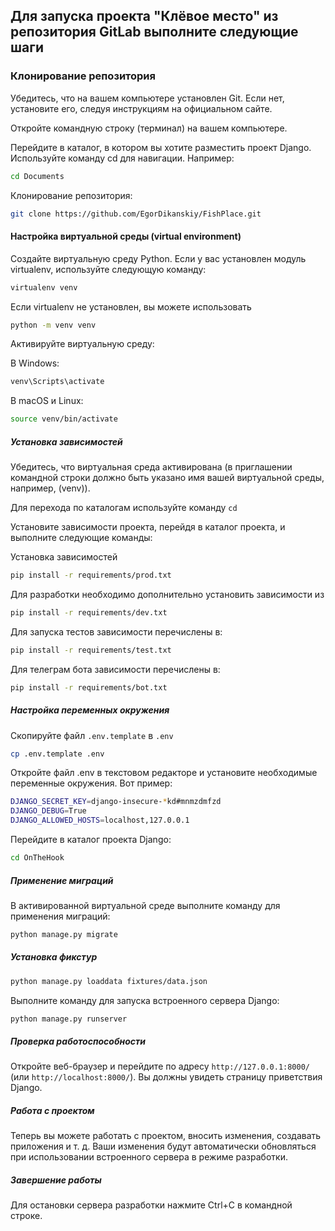 ## Для запуска проекта "Клёвое место" из репозитория GitLab выполните следующие шаги

### Клонирование репозитория

Убедитесь, что на вашем компьютере установлен Git. Если нет, установите его, следуя инструкциям на официальном сайте.

Откройте командную строку (терминал) на вашем компьютере.

Перейдите в каталог, в котором вы хотите разместить проект Django. Используйте команду cd для навигации. Например:

```Bash
cd Documents
```

Клонирование репозитория:

```Bash
git clone https://github.com/EgorDikanskiy/FishPlace.git
```

#### Настройка виртуальной среды (virtual environment)

Создайте виртуальную среду Python. Если у вас установлен модуль virtualenv, используйте следующую команду:

```Bash
virtualenv venv
```

Если virtualenv не установлен, вы можете использовать

```Bash
python -m venv venv
```

Активируйте виртуальную среду:

В Windows:

```Bash
venv\Scripts\activate
```

В macOS и Linux:

```Bash
source venv/bin/activate
```

##### Установка зависимостей

Убедитесь, что виртуальная среда активирована (в приглашении командной строки должно быть указано имя вашей виртуальной
среды, например, (venv)).

Для перехода по каталогам используйте команду ```cd```

Установите зависимости проекта, перейдя в каталог проекта, и выполните следующие команды:

Установка зависимостей

```Bash
pip install -r requirements/prod.txt
```

Для разработки необходимо дополнительно установить зависимости из

```Bash
pip install -r requirements/dev.txt
```

Для запуска тестов зависимости перечислены в:

```Bash
pip install -r requirements/test.txt
```

Для телеграм бота зависимости перечислены в:

```Bash
pip install -r requirements/bot.txt
```

##### Настройка переменных окружения

Скопируйте файл `.env.template` в `.env`

```Bash
cp .env.template .env
```

Откройте файл .env в текстовом редакторе и установите необходимые переменные окружения. Вот пример:

```Bash
DJANGO_SECRET_KEY=django-insecure-*kd#mnmzdmfzd
DJANGO_DEBUG=True
DJANGO_ALLOWED_HOSTS=localhost,127.0.0.1
```

Перейдите в каталог проекта Django:

```Bash
cd OnTheHook
```

##### Применение миграций

В активированной виртуальной среде выполните команду для применения миграций:

```Bash
python manage.py migrate
```

##### Установка фикстур

```Bash
python manage.py loaddata fixtures/data.json
```

Выполните команду для запуска встроенного сервера Django:

```Bash
python manage.py runserver
```

##### Проверка работоспособности

Откройте веб-браузер и перейдите по адресу ```http://127.0.0.1:8000/``` (или ```http://localhost:8000/```). Вы должны
увидеть
страницу приветствия Django.

##### Работа с проектом

Теперь вы можете работать с проектом, вносить изменения, создавать приложения и т. д. Ваши изменения будут автоматически
обновляться при использовании встроенного сервера в режиме разработки.

##### Завершение работы

Для остановки сервера разработки нажмите Ctrl+C в командной строке.
